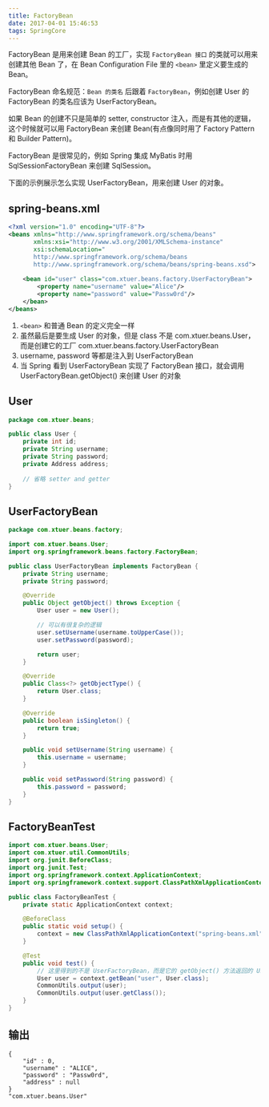```yaml
---
title: FactoryBean
date: 2017-04-01 15:46:53
tags: SpringCore
---
```

FactoryBean 是用来创建 Bean 的工厂，实现 `FactoryBean 接口` 的类就可以用来创建其他 Bean 了，在 Bean Configuration File 里的 `<bean>` 里定义要生成的 Bean。

FactoryBean 命名规范：`Bean 的类名` 后跟着 `FactoryBean`，例如创建 User 的 FactoryBean 的类名应该为 UserFactoryBean。

如果 Bean 的创建不只是简单的 setter, constructor 注入，而是有其他的逻辑，这个时候就可以用 FactoryBean 来创建 Bean(有点像同时用了 Factory Pattern 和 Builder Pattern)。

FactoryBean 是很常见的，例如 Spring 集成 MyBatis 时用 SqlSessionFactoryBean 来创建 SqlSession。<!--more-->

下面的示例展示怎么实现 UserFactoryBean，用来创建 User 的对象。

## spring-beans.xml
```xml
<?xml version="1.0" encoding="UTF-8"?>
<beans xmlns="http://www.springframework.org/schema/beans"
       xmlns:xsi="http://www.w3.org/2001/XMLSchema-instance"
       xsi:schemaLocation="
       http://www.springframework.org/schema/beans
       http://www.springframework.org/schema/beans/spring-beans.xsd">
    
    <bean id="user" class="com.xtuer.beans.factory.UserFactoryBean">
        <property name="username" value="Alice"/>
        <property name="password" value="Passw0rd"/>
    </bean>
</beans>
```

1. `<bean>` 和普通 Bean 的定义完全一样
2. 虽然最后是要生成 User 的对象，但是 class 不是 com.xtuer.beans.User，而是创建它的工厂 com.xtuer.beans.factory.UserFactoryBean
3. username, password 等都是注入到 UserFactoryBean
4. 当 Spring 看到 UserFactoryBean 实现了 FactoryBean 接口，就会调用 UserFactoryBean.getObject() 来创建 User 的对象

## User
```java
package com.xtuer.beans;

public class User {
    private int id;
    private String username;
    private String password;
    private Address address;
    
    // 省略 setter and getter
}
```

## UserFactoryBean
```java
package com.xtuer.beans.factory;

import com.xtuer.beans.User;
import org.springframework.beans.factory.FactoryBean;

public class UserFactoryBean implements FactoryBean {
    private String username;
    private String password;

    @Override
    public Object getObject() throws Exception {
        User user = new User();

        // 可以有很复杂的逻辑
        user.setUsername(username.toUpperCase());
        user.setPassword(password);

        return user;
    }

    @Override
    public Class<?> getObjectType() {
        return User.class;
    }

    @Override
    public boolean isSingleton() {
        return true;
    }

    public void setUsername(String username) {
        this.username = username;
    }

    public void setPassword(String password) {
        this.password = password;
    }
}
```

## FactoryBeanTest
```java
import com.xtuer.beans.User;
import com.xtuer.util.CommonUtils;
import org.junit.BeforeClass;
import org.junit.Test;
import org.springframework.context.ApplicationContext;
import org.springframework.context.support.ClassPathXmlApplicationContext;

public class FactoryBeanTest {
    private static ApplicationContext context;

    @BeforeClass
    public static void setup() {
        context = new ClassPathXmlApplicationContext("spring-beans.xml");
    }

    @Test
    public void test() {
        // 这里得到的不是 UserFactoryBean，而是它的 getObject() 方法返回的 User
        User user = context.getBean("user", User.class);
        CommonUtils.output(user);
        CommonUtils.output(user.getClass());
    }
}
```

## 输出
```
{
    "id" : 0,
    "username" : "ALICE",
    "password" : "Passw0rd",
    "address" : null
}
"com.xtuer.beans.User"
```
